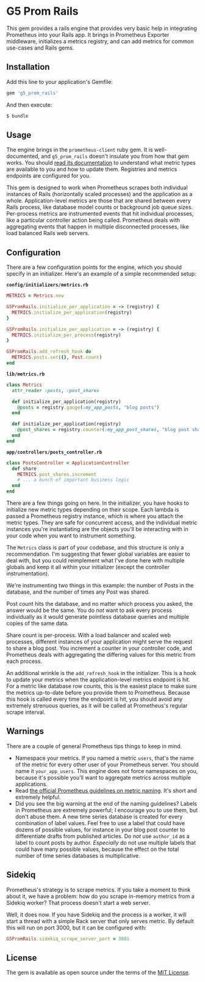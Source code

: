 # G5 Prom Rails

This gem provides a rails engine that provides very basic help in integrating Prometheus into your Rails app. It brings in Prometheus Exporter middleware, initializes a metrics registry, and can add metrics for common use-cases and Rails gems.

## Installation

Add this line to your application's Gemfile:

```ruby
gem 'g5_prom_rails'
```

And then execute:
```bash
$ bundle
```

## Usage

The engine brings in the `prometheus-client` ruby gem. It is well-documented, and `g5_prom_rails` doesn't insulate you from how that gem works. You should [read its documentation](https://github.com/prometheus/client_ruby) to understand what metric types are available to you and how to update them. Registries and metrics endpoints are configured for you.

This gem is designed to work when Prometheus scrapes both individual instances of Rails (horizontally scaled processes) and the application as a whole. Application-level metrics are those that are shared between every Rails process, like database model counts or background job queue sizes. Per-process metrics are instrumented events that hit individual processes, like a particular controller action being called. Prometheus deals with aggregating events that happen in multiple disconnected processes, like load balanced Rails web servers.

## Configuration

There are a few configuration points for the engine, which you should specify in an initializer. Here's an example of a simple recommended setup:

**`config/initializers/metrics.rb`**
```ruby
METRICS = Metrics.new

G5PromRails.initialize_per_application = -> (registry) {
  METRICS.initialize_per_application(registry)
}

G5PromRails.initialize_per_application = -> (registry) {
  METRICS.initialize_per_process(registry)
}

G5PromRails.add_refresh_hook do
  METRICS.posts.set({}, Post.count)
end
```

**`lib/metrics.rb`**
```ruby
class Metrics
  attr_reader :posts, :post_shares

  def initialize_per_application(registry)
    @posts = registry.gauge(:my_app_posts, "blog posts")
  end

  def initialize_per_application(registry)
    @post_shares = registry.counter(:my_app_post_shares, "blog post shares")
  end
end
```

**`app/controllers/posts_controller.rb`**
```ruby
class PostsController < ApplicationController
  def share
    METRICS.post_shares.increment
    # ... a bunch of important business logic
  end
end
```

There are a few things going on here. In the initializer, you have hooks to initialize new metric types depending on their scope. Each lambda is passed a Prometheus registry instance, which is where you attach the metric types. They are safe for concurrent access, and the individual metric instances you're instantiating are the objects you'll be interacting with in your code when you want to instrument something.

The `Metrics` class is part of your codebase, and this structure is only a recommendation. I'm suggesting that fewer global variables are easier to deal with, but you could reimplement what I've done here with multiple globals and keep it all within your initializer (except the controller instrumentation).

We're instrumenting two things in this example: the number of Posts in the database, and the number of times any Post was shared.

Post count hits the database, and no matter which process you asked, the answer would be the same. You do *not* want to ask every process individually as it would generate pointless database queries and multiple copies of the same data.

Share count is per-process. With a load balancer and scaled web processes, different instances of your application might serve the request to share a blog post. You increment a counter in your controller code, and Prometheus deals with aggregating the differing values for this metric from each process.

An additional wrinkle is the `add_refresh_hook` in the initializer. This is a hook to update your metrics when the application-level metrics endpoint is hit. For a metric like database row counts, this is the easiest place to make sure the metrics up-to-date before you provide them to Prometheus. Because this hook is called every time the endpoint is hit, you should avoid any extremely strenuous queries, as it will be called at Prometheus's regular scrape interval.

## Warnings

There are a couple of general Prometheus tips things to keep in mind.

  * Namespace your metrics. If you named a metric `users`, that's the name of the metric for every other user of your Prometheus server. You should name it `your_app_users`. This engine does not force namespaces on you, because it's possible you'll want to aggregate metrics across multiple applications.
  * Read [the official Prometheus guidelines on metric naming](https://prometheus.io/docs/practices/naming/). It's short and extremely helpful.
  * Did you see the big warning at the end of the naming guidelines? Labels in Prometheus are extremely powerful; I encourage you to use them, but don't abuse them. A new time series database is created for every combination of label values. Feel free to use a label that could have dozens of possible values, for instance in your blog post counter to differentiate drafts from published articles. Do *not* use `author_id` as a label to count posts by author. *Especially* do not use multiple labels that could have many possible values, because the effect on the total number of time series databases is multiplicative.

## Sidekiq

Prometheus's strategy is to scrape metrics. If you take a moment to think about it, we have a problem: how do you scrape in-memory metrics from a Sidekiq worker? That process doesn't start a web server.

Well, it does now. If you have Sidekiq and the process is a worker, it will start a thread with a simple Rack server that only serves metric. By default this will run on port 3000, but it can be configured with:

```ruby
G5PromRails.sidekiq_scrape_server_port = 3001
```

## License

The gem is available as open source under the terms of the [MIT License](http://opensource.org/licenses/MIT).
